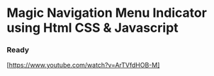 # Magic Navigation Menu Indicator using Html CSS & Javascript 
### Ready
[https://www.youtube.com/watch?v=ArTVfdHOB-M]
